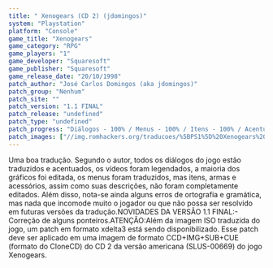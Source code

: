 ```yaml
---
title: " Xenogears (CD 2) (jdomingos)"
system: "Playstation"
platform: "Console"
game_title: "Xenogears"
game_category: "RPG"
game_players: "1"
game_developer: "Squaresoft"
game_publisher: "Squaresoft"
game_release_date: "20/10/1998"
patch_author: "José Carlos Domingos (aka jdomingos)"
patch_group: "Nenhum"
patch_site: ""
patch_version: "1.1 FINAL"
patch_release: "undefined"
patch_type: "undefined"
patch_progress: "Diálogos - 100% / Menus - 100% / Itens - 100% / Acentuação - 100% / Vídeos - 100% / Gráficos - ???"
patch_images: ["//img.romhackers.org/traducoes/%5BPS1%5D%20Xenogears%20-%20jdomingos%20-%201.jpg","//img.romhackers.org/traducoes/%5BPS1%5D%20Xenogears%20-%20jdomingos%20-%204.jpg","//img.romhackers.org/traducoes/%5BPS1%5D%20Xenogears%20-%20jdomingos%20-%205.jpg"]
---
```

Uma boa tradução. Segundo o autor, todos os diálogos do jogo estão traduzidos e acentuados, os vídeos foram legendados, a maioria dos gráficos foi editada, os menus foram traduzidos, mas itens, armas e acessórios, assim como suas descrições, não foram completamente editados. Além disso, nota-se ainda alguns erros de ortografia e gramática, mas nada que incomode muito o jogador ou que não possa ser resolvido em futuras versões da tradução.NOVIDADES DA VERSÃO 1.1 FINAL:- Correção de alguns ponteiros.ATENÇÃO:Além da imagem ISO traduzida do jogo, um patch em formato xdelta3 está sendo disponibilizado. Esse patch deve ser aplicado em uma imagem de formato CCD+IMG+SUB+CUE (formato do CloneCD) do CD 2 da versão americana (SLUS-00669) do jogo Xenogears.